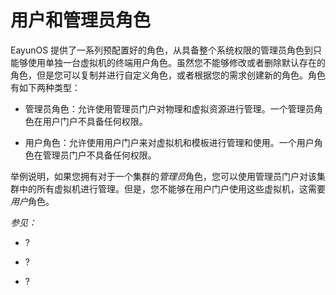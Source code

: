 # 用户和管理员角色

EayunOS
提供了一系列预配置好的角色，从具备整个系统权限的管理员角色到只能够使用单独一台虚拟机的终端用户角色。虽然您不能够修改或者删除默认存在的角色，但是您可以复制并进行自定义角色，或者根据您的需求创建新的角色。角色有如下两种类型：

-   管理员角色：允许使用管理员门户对物理和虚拟资源进行管理。一个管理员角色在用户门户不具备任何权限。

-   用户角色：允许使用用户门户来对虚拟机和模板进行管理和使用。一个用户角色在管理员门户不具备任何权限。

举例说明，如果您拥有对于一个集群的*管理员*角色，您可以使用管理员门户对该集群中的所有虚拟机进行管理。但是，您不能够在用户门户使用这些虚拟机，这需要*用户*角色。

*参见：*

-   ?

-   ?

-   ?
